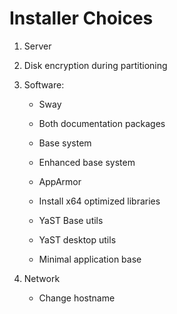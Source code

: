 # Installer Choices

1. Server

2. Disk encryption during partitioning

3. Software:

    * Sway

    * Both documentation packages

    * Base system

    * Enhanced base system

    * AppArmor

    * Install x64 optimized libraries

    * YaST Base utils

    * YaST desktop utils

    * Minimal application base

4. Network

    * Change hostname
